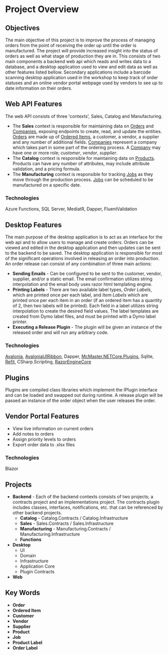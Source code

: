 ﻿# Project Overview

## Objectives
The main objective of this project is to improve the process of managing orders from the point of receiving the order up until the order is manufactured. The project will provide increased insight into  the status of orders as well as what stage of production they are in. This consists of two main components a backend web api which reads and writes data to a database, and a desktop application used to view and edit data as well as other features listed bellow. Secondary applications include a barcode scanning desktop application used in the workshop to keep track of order statuses and an online vendor portal webpage used by vendors to see up to date information on their orders.

## Web API Features
The web API consists of three 'contexts', Sales, Catalog and Manufacturing.
- The __Sales__ context is responsible for maintaining data on <u>Orders</u> and <u>Companies</u>, exposing endpoints to create, read, and update the entities. <u>Orders</u> are made up of <u>Ordered Items</u>, a customer, a vendor, a supplier and any number of additional fields. <u>Companies</u> represent a company which takes part in some part of the ordering process. A <u>Company</u> may have one or more role; _customer_, _vendor_, _supplier_.
- The __Catalog__ context is responsible for maintaining data on <u>Products</u>. Products can have any number of attributes, may include attribute validation, and a pricing formula.
- The __Manufacturing__ context is responsible for tracking <u>Jobs</u> as they move through the production process. <u>Jobs</u> can be scheduled to be manufactured on a specific date.
### Technologies
Azure Functions, SQL Server, MediatR, Dapper, FluentValidation

## Desktop Features
The main purpose of the desktop application is to act as an interface for the web api and to allow users to manage and create orders. Orders can be viewed and edited in the desktop application and then updates can be sent to the backend to be saved. The desktop application is responsible for most of the significant operations involved in releasing an order into production. An order release can consist of any combination of three main actions:
- __Sending Emails__ - Can be configured to be sent to the customer, vendor, supplier, and/or a static email. The email confirmation utilizes string interpolation and the email body uses razor html templating engine.
- __Printing Labels__ - There are two available label types, _Order Labels_, which are printed once per each label, and _Item Labels_ which are printed once per each item in an order (if an ordered item has a quantity of 2, then two labels will be printed). Each field in a label utilizes string interpolation to create the desired field values. The label templates are created from Dymo label files, and must be printed with a Dymo label printer.
- __Executing a Release Plugin__ - The plugin will be given an instance of the released order and will run any arbitrary code.
### Technologies
[Avalonia](https://avaloniaui.net/), [AvaloniaUIRibbon](https://github.com/Splitwirez/AvaloniaRibbon), Dapper, [McMaster.NETCore.Plugins](https://github.com/natemcmaster/DotNetCorePlugins), Sqlite, [Refit](https://github.com/reactiveui/refit), CSharp.Scripting, [RazorEngineCore](https://github.com/adoconnection/RazorEngineCore)

## Plugins
Plugins are compiled class libraries which implement the IPlugin interface and can be loaded and swapped out during runtime. A release plugin will be passed an instance of the order object when the user releases the order.

## Vendor Portal Features
- View live information on current orders
- Add notes to orders
- Assign priority levels to orders
- Export order data to .xlsx files
### Technologies
Blazor

## Projects
- __Backend__ - Each of the backend contexts consists of two projects; a contracts project and an implementations project. The contracts plugin includes classes, interfaces, notifications, etc. that can be referenced by other backend projects.
	- __Catalog__  - Catalog.Contracts / Catalog.Infrastructure
	- __Sales__  - Sales.Contracts / Sales.Infrastructure
	- __Manufacturing__  - Manufacturing.Contracts / Manufacturing.Infrastructure
	- __Functions__
- __Desktop__
	- UI
	- Domain
	- Infrastructure
	- Application Core
	- Plugin Contracts
- __Web__

## Key Words
- __Order__
- __Ordered Item__
- __Customer__ 
- __Vendor__
- __Supplier__  
- __Product__
- __Job__  
- __Product Label__ 
- __Order Label__
